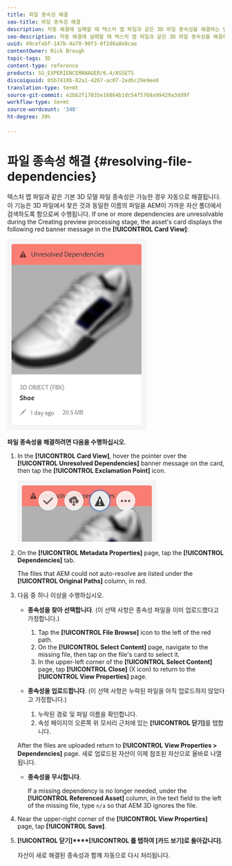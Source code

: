 ```yaml
---
title: 파일 종속성 해결
seo-title: 파일 종속성 해결
description: 자동 해결에 실패할 때 텍스처 맵 파일과 같은 3D 파일 종속성을 해결하는 방법.
seo-description: 자동 해결에 실패할 때 텍스처 맵 파일과 같은 3D 파일 종속성을 해결하는 방법.
uuid: 49cefabf-147b-4a78-90f3-0f2d6a8e8cae
contentOwner: Rick Brough
topic-tags: 3D
content-type: reference
products: SG_EXPERIENCEMANAGER/6.4/ASSETS
discoiquuid: 05b7410b-82a1-4267-ac07-2edbc29e9ee8
translation-type: tm+mt
source-git-commit: e2bb2f17035e16864b1dc54f5768a99429a3dd9f
workflow-type: tm+mt
source-wordcount: '348'
ht-degree: 39%

---
```



# 파일 종속성 해결 {#resolving-file-dependencies}

텍스처 맵 파일과 같은 기본 3D 모델 파일 종속성은 가능한 경우 자동으로 해결됩니다. 이 기능은 3D 파일에서 찾은 것과 동일한 이름의 파일을 AEM이 가까운 자산 폴더에서 검색하도록 함으로써 수행됩니다. If one or more dependencies are unresolvable during the Creating preview processing stage, the asset&#39;s card displays the following red banner message in the **[!UICONTROL Card View]**:

![chlimage_1-124](assets/chlimage_1-124.png)

**파일 종속성을 해결하려면 다음을 수행하십시오**.

1. In the **[!UICONTROL Card View]**, hover the pointer over the **[!UICONTROL Unresolved Dependencies]** banner message on the card, then tap the **[!UICONTROL Exclamation Point]** icon.

   ![chlimage_1-125](assets/chlimage_1-125.png)

1. On the **[!UICONTROL Metadata Properties]** page, tap the **[!UICONTROL Dependencies]** tab.

   The files that AEM could not auto-resolve are listed under the **[!UICONTROL Original Paths]** column, in red.

1. 다음 중 하나 이상을 수행하십시오.

   * **종속성을 찾아 선택합니다**. (이 선택 사항은 종속성 파일을 이미 업로드했다고 가정합니다.)

      1. Tap the **[!UICONTROL File Browse]** icon to the left of the red path.
      1. On the **[!UICONTROL Select Content]** page, navigate to the missing file, then tap on the file&#39;s card to select it.
      1. In the upper-left corner of the **[!UICONTROL Select Content]** page, tap **[!UICONTROL Close]** (X icon) to return to the **[!UICONTROL View Properties]** page.
   * **종속성을 업로드합니다**. (이 선택 사항은 누락된 파일을 아직 업로드하지 않았다고 가정합니다.)

      1. 누락된 경로 및 파일 이름을 확인합니다.
      1. 속성 페이지의 오른쪽 위 모서리 근처에 있는 **[!UICONTROL 닫기]**&#x200B;를 탭합니다.

   After the files are uploaded return to **[!UICONTROL View Properties > Dependencies]** page. 새로 업로드된 자산이 이제 참조된 자산으로 올바로 나열됩니다.

   * **종속성을 무시합니다**.

      If a missing dependency is no longer needed, under the **[!UICONTROL Referenced Asset]** column, in the text field to the left of the missing file, type `n/a` so that AEM 3D ignores the file.



1. Near the upper-right corner of the **[!UICONTROL View Properties]** page, tap **[!UICONTROL Save]**.
1. **[!UICONTROL 닫기]****[!UICONTROL 를 탭하여 [카드 보기]로 돌아갑니다]**.

   자산이 새로 해결된 종속성과 함께 자동으로 다시 처리됩니다.

